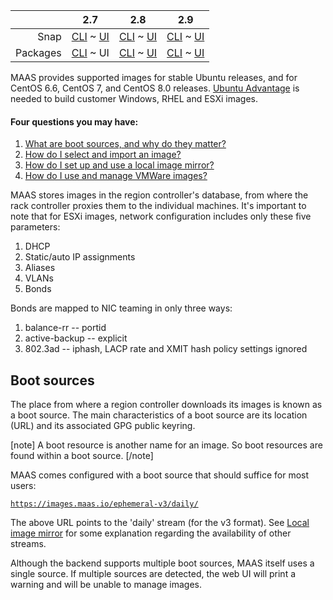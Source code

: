 <!-- deb-2-7-cli
||2.7|2.8|2.9|
|-----:|:-----:|:-----:|:-----:|
|Snap|[CLI](/t/images/2694) ~ [UI](/t/images/2695)|[CLI](/t/images/2696) ~ [UI](/t/images/2697)|[CLI](/t/images/2698) ~ [UI](/t/images/2699)|
|Packages|CLI ~ [UI](/t/images/2701)|[CLI](/t/images/2702) ~ [UI](/t/images/2703)|[CLI](/t/images/2704) ~ [UI](/t/images/2705)|
 deb-2-7-cli -->

||2.7|2.8|2.9|
|-----:|:-----:|:-----:|:-----:|
|Snap|[CLI](/t/images/2694) ~ [UI](/t/images/2695)|[CLI](/t/images/2696) ~ [UI](/t/images/2697)|[CLI](/t/images/2698) ~ [UI](/t/images/2699)|
|Packages|[CLI](/t/images/2700) ~ UI|[CLI](/t/images/2702) ~ [UI](/t/images/2703)|[CLI](/t/images/2704) ~ [UI](/t/images/2705)|

<!-- deb-2-8-cli
||2.7|2.8|2.9|
|-----:|:-----:|:-----:|:-----:|
|Snap|[CLI](/t/images/2694) ~ [UI](/t/images/2695)|[CLI](/t/images/2696) ~ [UI](/t/images/2697)|[CLI](/t/images/2698) ~ [UI](/t/images/2699)|
|Packages|[CLI](/t/images/2700) ~ [UI](/t/images/2701)|CLI ~ [UI](/t/images/2703)|[CLI](/t/images/2704) ~ [UI](/t/images/2705)|
 deb-2-8-cli -->

<!-- deb-2-8-ui
||2.7|2.8|2.9|
|-----:|:-----:|:-----:|:-----:|
|Snap|[CLI](/t/images/2694) ~ [UI](/t/images/2695)|[CLI](/t/images/2696) ~ [UI](/t/images/2697)|[CLI](/t/images/2698) ~ [UI](/t/images/2699)|
|Packages|[CLI](/t/images/2700) ~ [UI](/t/images/2701)|[CLI](/t/images/2702) ~ UI|[CLI](/t/images/2704) ~ [UI](/t/images/2705)|
 deb-2-8-ui -->

<!-- deb-2-9-cli
||2.7|2.8|2.9|
|-----:|:-----:|:-----:|:-----:|
|Snap|[CLI](/t/images/2694) ~ [UI](/t/images/2695)|[CLI](/t/images/2696) ~ [UI](/t/images/2697)|[CLI](/t/images/2698) ~ [UI](/t/images/2699)|
|Packages|[CLI](/t/images/2700) ~ [UI](/t/images/2701)|[CLI](/t/images/2702) ~ [UI](/t/images/2703)|CLI ~ [UI](/t/images/2705)|
 deb-2-9-cli -->

<!-- deb-2-9-ui
||2.7|2.8|2.9|
|-----:|:-----:|:-----:|:-----:|
|Snap|[CLI](/t/images/2694) ~ [UI](/t/images/2695)|[CLI](/t/images/2696) ~ [UI](/t/images/2697)|[CLI](/t/images/2698) ~ [UI](/t/images/2699)|
|Packages|[CLI](/t/images/2700) ~ [UI](/t/images/2701)|[CLI](/t/images/2702) ~ [UI](/t/images/2703)|[CLI](/t/images/2704) ~ UI|
 deb-2-9-ui -->

<!-- snap-2-7-cli
||2.7|2.8|2.9|
|-----:|:-----:|:-----:|:-----:|
|Snap|CLI ~ [UI](/t/images/2695)|[CLI](/t/images/2696) ~ [UI](/t/images/2697)|[CLI](/t/images/2698) ~ [UI](/t/images/2699)|
|Packages|[CLI](/t/images/2700) ~ [UI](/t/images/2701)|[CLI](/t/images/2702) ~ [UI](/t/images/2703)|[CLI](/t/images/2704) ~ [UI](/t/images/2705)|
 snap-2-7-cli -->

<!-- snap-2-7-ui
||2.7|2.8|2.9|
|-----:|:-----:|:-----:|:-----:|
|Snap|[CLI](/t/images/2694) ~ UI|[CLI](/t/images/2696) ~ [UI](/t/images/2697)|[CLI](/t/images/2698) ~ [UI](/t/images/2699)|
|Packages|[CLI](/t/images/2700) ~ [UI](/t/images/2701)|[CLI](/t/images/2702) ~ [UI](/t/images/2703)|[CLI](/t/images/2704) ~ [UI](/t/images/2705)|
 snap-2-7-ui -->

<!-- snap-2-8-cli
||2.7|2.8|2.9|
|-----:|:-----:|:-----:|:-----:|
|Snap|[CLI](/t/images/2694) ~ [UI](/t/images/2695)|CLI ~ [UI](/t/images/2697)|[CLI](/t/images/2698) ~ [UI](/t/images/2699)|
|Packages|[CLI](/t/images/2700) ~ [UI](/t/images/2701)|[CLI](/t/images/2702) ~ [UI](/t/images/2703)|[CLI](/t/images/2704) ~ [UI](/t/images/2705)|
 snap-2-8-cli -->

<!-- snap-2-8-ui
||2.7|2.8|2.9|
|-----:|:-----:|:-----:|:-----:|
|Snap|[CLI](/t/images/2694) ~ [UI](/t/images/2695)|[CLI](/t/images/2696) ~ UI|[CLI](/t/images/2698) ~ [UI](/t/images/2699)|
|Packages|[CLI](/t/images/2700) ~ [UI](/t/images/2701)|[CLI](/t/images/2702) ~ [UI](/t/images/2703)|[CLI](/t/images/2704) ~ [UI](/t/images/2705)|
 snap-2-8-ui -->

<!-- snap-2-9-cli
||2.7|2.8|2.9|
|-----:|:-----:|:-----:|:-----:|
|Snap|[CLI](/t/images/2694) ~ [UI](/t/images/2695)|[CLI](/t/images/2696) ~ [UI](/t/images/2697)|CLI ~ [UI](/t/images/2699)|
|Packages|[CLI](/t/images/2700) ~ [UI](/t/images/2701)|[CLI](/t/images/2702) ~ [UI](/t/images/2703)|[CLI](/t/images/2704) ~ [UI](/t/images/2705)|
 snap-2-9-cli -->

<!-- snap-2-9-ui
||2.7|2.8|2.9|
|-----:|:-----:|:-----:|:-----:|
|Snap|[CLI](/t/images/2694) ~ [UI](/t/images/2695)|[CLI](/t/images/2696) ~ [UI](/t/images/2697)|[CLI](/t/images/2698) ~ UI|
|Packages|[CLI](/t/images/2700) ~ [UI](/t/images/2701)|[CLI](/t/images/2702) ~ [UI](/t/images/2703)|[CLI](/t/images/2704) ~ [UI](/t/images/2705)|
 snap-2-9-ui -->

MAAS provides supported images for stable Ubuntu releases, and for CentOS 6.6, CentOS 7, and CentOS 8.0 releases.  [Ubuntu Advantage](https://www.ubuntu.com/support) is needed to build customer Windows, RHEL and ESXi images.

#### Four questions you may have:

<!-- deb-2-7-cli
1. [What are boot sources, and why do they matter?](#heading--boot-sources)
2. [How do I select and import an image?](/t/select-and-import-images/3096)
3. [How do I set up and use a local image mirror?](/t/local-image-mirror/2808)
4. [How do I use and manage VMWare images?](/t/vmware-images/3240)
 deb-2-7-cli -->

1. [What are boot sources, and why do they matter?](#heading--boot-sources)
2. [How do I select and import an image?](/t/select-and-import-images/3097)
3. [How do I set up and use a local image mirror?](/t/local-image-mirror/2809)
4. [How do I use and manage VMWare images?](/t/vmware-images/3241)

<!-- deb-2-8-cli
1. [What are boot sources, and why do they matter?](#heading--boot-sources)
2. [How do I select and import an image?](/t/select-and-import-images/3098)
3. [How do I set up and use a local image mirror?](/t/local-image-mirror/2810)
4. [How do I use and manage VMWare images?](/t/vmware-images/3242)
 deb-2-8-cli -->

<!-- deb-2-8-ui
1. [What are boot sources, and why do they matter?](#heading--boot-sources)
2. [How do I select and import an image?](/t/select-and-import-images/3099)
3. [How do I set up and use a local image mirror?](/t/local-image-mirror/2811)
4. [How do I use and manage VMWare images?](/t/vmware-images/3243)
 deb-2-8-ui -->

<!-- deb-2-9-cli
1. [What are boot sources, and why do they matter?](#heading--boot-sources)
2. [How do I select and import an image?](/t/select-and-import-images/3100)
3. [How do I set up and use a local image mirror?](/t/local-image-mirror/2812)
4. [How do I use and manage VMWare images?](/t/vmware-images/3244)
 deb-2-9-cli -->

<!-- deb-2-9-ui
1. [What are boot sources, and why do they matter?](#heading--boot-sources)
2. [How do I select and import an image?](/t/select-and-import-images/3101)
3. [How do I set up and use a local image mirror?](/t/local-image-mirror/2813)
4. [How do I use and manage VMWare images?](/t/vmware-images/3245)
 deb-2-9-ui -->

<!-- snap-2-7-cli
1. [What are boot sources, and why do they matter?](#heading--boot-sources)
2. [How do I select and import an image?](/t/select-and-import-images/3090)
3. [How do I set up and use a local image mirror?](/t/local-image-mirror/2802)
4. [How do I use and manage VMWare images?](/t/vmware-images/3234)
 snap-2-7-cli -->

<!-- snap-2-7-ui
1. [What are boot sources, and why do they matter?](#heading--boot-sources)
2. [How do I select and import an image?](/t/select-and-import-images/3091)
3. [How do I set up and use a local image mirror?](/t/local-image-mirror/2803)
4. [How do I use and manage VMWare images?](/t/vmware-images/3235)
 snap-2-7-ui -->

<!-- snap-2-8-cli
1. [What are boot sources, and why do they matter?](#heading--boot-sources)
2. [How do I select and import an image?](/t/select-and-import-images/3092)
3. [How do I set up and use a local image mirror?](/t/local-image-mirror/2804)
4. [How do I use and manage VMWare images?](/t/vmware-images/3236)
 snap-2-8-cli -->

<!-- snap-2-8-ui
1. [What are boot sources, and why do they matter?](#heading--boot-sources)
2. [How do I select and import an image?](/t/select-and-import-images/3093)
3. [How do I set up and use a local image mirror?](/t/local-image-mirror/2805)
4. [How do I use and manage VMWare images?](/t/vmware-images/3237)
 snap-2-8-ui -->

<!-- snap-2-9-cli
1. [What are boot sources, and why do they matter?](#heading--boot-sources)
2. [How do I select and import an image?](/t/select-and-import-images/3094)
3. [How do I set up and use a local image mirror?](/t/local-image-mirror/2806)
4. [How do I use and manage VMWare images?](/t/vmware-images/3238)
 snap-2-9-cli -->

<!-- snap-2-9-ui
1. [What are boot sources, and why do they matter?](#heading--boot-sources)
2. [How do I select and import an image?](/t/select-and-import-images/3095)
3. [How do I set up and use a local image mirror?](/t/local-image-mirror/2807)
4. [How do I use and manage VMWare images?](/t/vmware-images/3239)
 snap-2-9-ui -->

MAAS stores images in the region controller's database, from where the rack controller proxies them to the individual machines.  It's important to note that for ESXi images, network configuration includes only these five parameters:

1.   DHCP
2.   Static/auto IP assignments
3.   Aliases
4.   VLANs
5.   Bonds

Bonds are mapped to NIC teaming in only three ways:

1.   balance-rr -- portid
2.   active-backup -- explicit
3.   802.3ad -- iphash, LACP rate and XMIT hash policy settings ignored

<h2 id="heading--boot-sources">Boot sources</h2>

The place from where a region controller downloads its images is known as a boot source. The main characteristics of a boot source are its location (URL) and its associated GPG public keyring.

[note]
A boot resource is another name for an image. So boot resources are found within a boot source.
[/note]

MAAS comes configured with a boot source that should suffice for most users:

[`https://images.maas.io/ephemeral-v3/daily/`](https://images.maas.io/ephemeral-v3/daily/)

<!-- deb-2-7-cli
The above URL points to the 'daily' stream (for the v3 format). See [Local image mirror](/t/local-image-mirror/2808) for some explanation regarding the availability of other streams.
 deb-2-7-cli -->

The above URL points to the 'daily' stream (for the v3 format). See [Local image mirror](/t/local-image-mirror/2809) for some explanation regarding the availability of other streams.

<!-- deb-2-8-cli
The above URL points to the 'daily' stream (for the v3 format). See [Local image mirror](/t/local-image-mirror/2810) for some explanation regarding the availability of other streams.
 deb-2-8-cli -->

<!-- deb-2-8-ui
The above URL points to the 'daily' stream (for the v3 format). See [Local image mirror](/t/local-image-mirror/2811) for some explanation regarding the availability of other streams.
 deb-2-8-ui -->

<!-- deb-2-9-cli
The above URL points to the 'daily' stream (for the v3 format). See [Local image mirror](/t/local-image-mirror/2812) for some explanation regarding the availability of other streams.
 deb-2-9-cli -->

<!-- deb-2-9-ui
The above URL points to the 'daily' stream (for the v3 format). See [Local image mirror](/t/local-image-mirror/2813) for some explanation regarding the availability of other streams.
 deb-2-9-ui -->

<!-- snap-2-7-cli
The above URL points to the 'daily' stream (for the v3 format). See [Local image mirror](/t/local-image-mirror/2802) for some explanation regarding the availability of other streams.
 snap-2-7-cli -->

<!-- snap-2-7-ui
The above URL points to the 'daily' stream (for the v3 format). See [Local image mirror](/t/local-image-mirror/2803) for some explanation regarding the availability of other streams.
 snap-2-7-ui -->

<!-- snap-2-8-cli
The above URL points to the 'daily' stream (for the v3 format). See [Local image mirror](/t/local-image-mirror/2804) for some explanation regarding the availability of other streams.
 snap-2-8-cli -->

<!-- snap-2-8-ui
The above URL points to the 'daily' stream (for the v3 format). See [Local image mirror](/t/local-image-mirror/2805) for some explanation regarding the availability of other streams.
 snap-2-8-ui -->

<!-- snap-2-9-cli
The above URL points to the 'daily' stream (for the v3 format). See [Local image mirror](/t/local-image-mirror/2806) for some explanation regarding the availability of other streams.
 snap-2-9-cli -->

<!-- snap-2-9-ui
The above URL points to the 'daily' stream (for the v3 format). See [Local image mirror](/t/local-image-mirror/2807) for some explanation regarding the availability of other streams.
 snap-2-9-ui -->

Although the backend supports multiple boot sources, MAAS itself uses a single source. If multiple sources are detected, the web UI will print a warning and will be unable to manage images.
